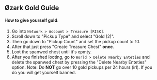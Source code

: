 ## Øzark Gold Guide

#### How to give yourself gold:
1. Go into `Network > Account > Treasure [RISK]`.
2. Scroll down to "Pickup Type" and select "Gold [2]".
3. Then go down to "Pickup Count" and set the pickup count to 10.
4. After that just press "Create Treasure Chest" **once**.
5. Loot the spanwed chest until it's epmty.
6. After you finished looting, go to `World > Delete Nearby Enteties` and delete the spanwed chest by pressing the "Delete Nearby Enteties" option.
Note: Do **NOT** go over 10 gold pickups per 24 hours (irl). If you do you will get yourself banned.